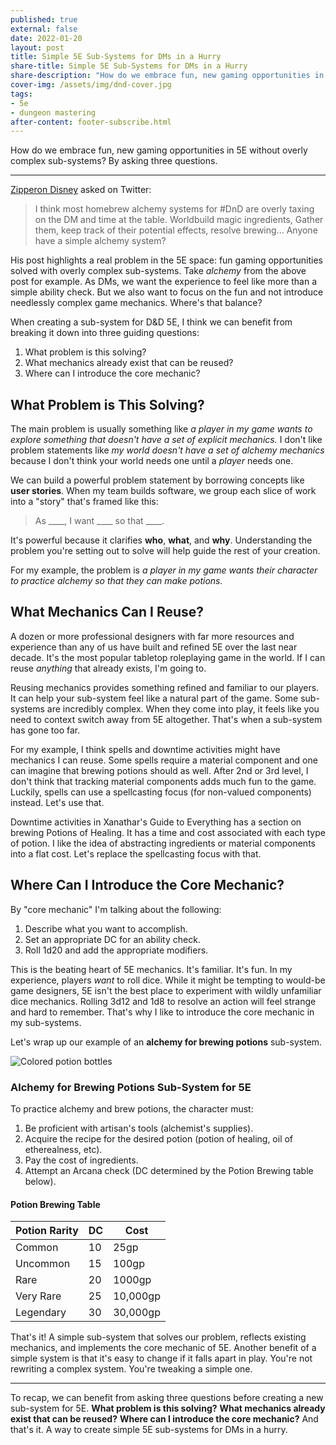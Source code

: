 ```yaml
---
published: true
external: false
date: 2022-01-20
layout: post
title: Simple 5E Sub-Systems for DMs in a Hurry
share-title: Simple 5E Sub-Systems for DMs in a Hurry
share-description: "How do we embrace fun, new gaming opportunities in 5E without overly complex sub-systems? By asking three questions."
cover-img: /assets/img/dnd-cover.jpg
tags:
- 5e
- dungeon mastering
after-content: footer-subscribe.html
---
```

How do we embrace fun, new gaming opportunities in 5E without overly complex sub-systems? By asking three questions.

---

[Zipperon Disney](https://twitter.com/ZipperonDisney/status/1483429711544045572?s=20) asked on Twitter:

> I think most homebrew alchemy systems for #DnD are overly taxing on the DM and time at the table. Worldbuild magic ingredients, Gather them, keep track of their potential effects, resolve brewing...
> Anyone have a simple alchemy system?

His post highlights a real problem in the 5E space: fun gaming opportunities solved with overly complex sub-systems. Take *alchemy* from the above post for example. As DMs, we want the experience to feel like more than a simple ability check. But we also want to focus on the fun and not introduce needlessly complex game mechanics. Where's that balance?

When creating a sub-system for D&D 5E, I think we can benefit from breaking it down into three guiding questions:

1. What problem is this solving?
2. What mechanics already exist that can be reused?
3. Where can I introduce the core mechanic?

## What Problem is This Solving?
The main problem is usually something like *a player in my game wants to explore something that doesn't have a set of explicit mechanics.* I don't like problem statements like *my world doesn't have a set of alchemy mechanics* because I don't think your world needs one until a *player* needs one.

We can build a powerful problem statement by borrowing concepts like **user stories**. When my team builds software, we group each slice of work into a "story" that's framed like this: 

> As ____, I want ____ so that ____.

It's powerful because it clarifies **who**, **what**, and **why**. Understanding the problem you're setting out to solve will help guide the rest of your creation. 

For my example, the problem is *a player in my game wants their character to practice alchemy so that they can make potions.*

## What Mechanics Can I Reuse?
A dozen or more professional designers with far more resources and experience than any of us have built and refined 5E over the last near decade. It's the most popular tabletop roleplaying game in the world.  If I can reuse *anything* that already exists, I'm going to.

Reusing mechanics provides something refined and familiar to our players. It can help your sub-system feel like a natural part of the game. Some sub-systems are incredibly complex. When they come into play, it feels like you need to context switch away from 5E altogether. That's when a sub-system has gone too far.

For my example, I think spells and downtime activities might have mechanics I can reuse. Some spells require a material component and one can imagine that brewing potions should as well. After 2nd or 3rd level, I don't think that tracking material components adds much fun to the game. Luckily, spells can use a spellcasting focus (for non-valued components) instead. Let's use that.

Downtime activities in Xanathar's Guide to Everything has a section on brewing Potions of Healing. It has a time and cost associated with each type of potion. I like the idea of abstracting ingredients or material components into a flat cost. Let's replace the spellcasting focus with that.

## Where Can I Introduce the Core Mechanic?
By "core mechanic" I'm talking about the following:
1. Describe what you want to accomplish.
2. Set an appropriate DC for an ability check.
3. Roll 1d20 and add the appropriate modifiers.

This is the beating heart of 5E mechanics. It's familiar. It's fun. In my experience, players *want* to roll dice. While it might be tempting to would-be game designers, 5E isn't the best place to experiment with wildly unfamiliar dice mechanics. Rolling 3d12 and 1d8 to resolve an action will feel strange and hard to remember. That's why I like to introduce the core mechanic in my sub-systems.

Let's wrap up our example of an **alchemy for brewing potions** sub-system.

![Colored potion bottles](/images/potions.png)

### Alchemy for Brewing Potions Sub-System for 5E
To practice alchemy and brew potions, the character must:
1. Be proficient with artisan's tools (alchemist's supplies).
2. Acquire the recipe for the desired potion (potion of healing, oil of etherealness, etc).
3. Pay the cost of ingredients.
4. Attempt an Arcana check (DC determined by the Potion Brewing table below).

#### Potion Brewing Table

| Potion Rarity | DC  | Cost     |
| ------------- | --- | -------- |
| Common        | 10  | 25gp     |
| Uncommon      | 15  | 100gp    |
| Rare          | 20  | 1000gp   |
| Very Rare     | 25  | 10,000gp |
| Legendary     | 30  | 30,000gp | 

That's it! A simple sub-system that solves our problem, reflects existing mechanics, and implements the core mechanic of 5E. Another benefit of a simple system is that it's easy to change if it falls apart in play. You're not rewriting a complex system. You're tweaking a simple one.

---

To recap, we can benefit from asking three questions before creating a new sub-system for 5E. **What problem is this solving?** **What mechanics already exist that can be reused?** **Where can I introduce the core mechanic?** And that's it. A way to create simple 5E sub-systems for DMs in a hurry.